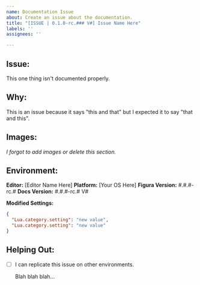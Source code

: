 ```yaml
---
name: Documentation Issue
about: Create an issue about the documentation.
title: "[ISSUE | 0.1.0-rc.### V#] Issue Name Here"
labels: ''
assignees: ''

---
```


<!--
  Everything between the "<!-​-" and "-​->" is a comment.
  This will not show up in the issue report and is just here to help you write the report.
-->

<!--
  Make sure you understand the following:
  • Your text editor supports Sumneko's Lua Server and you have it installed.
  • You have the documentation installed *correctly* in your Figura `avatars` folder.
  • You understand that the docs being out-of-date with a just-released version of Figura is not an issue.
  • You are using the *correct* version of the documentation for the version of Figura you are using.
  • You have added the relevant labels to this issue.

  Showing no attempt to understand these will invalidate your issue.
-->

## **Issue:** <!-- Explain your issue -->
This one thing isn't documented properly.

## **Why:** <!-- Why is this an issue? -->
This is an issue because it says "this and that" but I expected it to say "that and this".

## **Images:** <!-- Add any relevant images to this issue -->
<!-- If images are not useful, you can delete this entire section. -->
<!-- You can add images by dragging them on to the edit box. -->
*I forgot to add images or delete this section.*

## **Environment:** <!-- What are you using? -->
**Editor:** [Editor Name Here]
**Platform:** [Your OS Here]
**Figura Version:** #.#.#-rc.#
**Docs Version:** #.#.#-rc.# V# <!-- You can find this in `.vscode/docs/figura/.version` -->
<!-- If you have no modified settings, show an empty list of settings however you like. -->
**Modified Settings:**
```json
{
  "Lua.category.setting": "new value",
  "Lua.category.setting": "new value"
}
```

## **Helping Out:** <!-- Are you able to help out with this issue? -->
<!-- Replace the "[ ]" with "[x]" to check these boxes. -->
<!-- Do not check a box if it does not make sense to do so. -->

- [ ] I can replicate this issue on other environments.
  <!-- What environments have you done so far? -->
  <!-- If the above box is unchecked, remove all of the "* Env #" bullets below
  * Env 1
  * Env 2
  * Env N
- [ ] I know how to read Java code.
- [ ] I know how to read and write LuaCats documentation and annotations.
- [ ] I know how to make a pull request.

## **Additional Info:** <!-- Any other information that might be useful. -->
<!-- Simply put "Nothing" if there is no additional information. -->
Blah blah blah...
